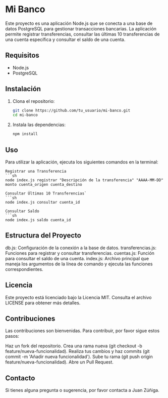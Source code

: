 # Mi Banco

Este proyecto es una aplicación Node.js que se conecta a una base de datos PostgreSQL para gestionar transacciones bancarias. La aplicación permite registrar transferencias, consultar las últimas 10 transferencias de una cuenta específica y consultar el saldo de una cuenta.

## Requisitos

- Node.js
- PostgreSQL

## Instalación

1. Clona el repositorio:

   ```sh
   git clone https://github.com/tu_usuario/mi-banco.git
   cd mi-banco

2. Instala las dependencias:

    ```sh
    npm install

## Uso

Para utilizar la aplicación, ejecuta los siguientes comandos en la terminal:

    Registrar una Transferencia
    ```sh
    node index.js registrar "Descripción de la transferencia" "AAAA-MM-DD" monto cuenta_origen cuenta_destino

    Consultar Últimas 10 Transferencias`
    ```sh
    node index.js consultar cuenta_id

    Consultar Saldo
    ```sh
    node index.js saldo cuenta_id

## Estructura del Proyecto

db.js: Configuración de la conexión a la base de datos.
transferencias.js: Funciones para registrar y consultar transferencias.
cuentas.js: Función para consultar el saldo de una cuenta.
index.js: Archivo principal que maneja los argumentos de la línea de comando y ejecuta las funciones correspondientes.

## Licencia
Este proyecto está licenciado bajo la Licencia MIT. Consulta el archivo LICENSE para obtener más detalles.

## Contribuciones
Las contribuciones son bienvenidas. Para contribuir, por favor sigue estos pasos:

Haz un fork del repositorio.
Crea una rama nueva (git checkout -b feature/nueva-funcionalidad).
Realiza tus cambios y haz commits (git commit -m 'Añadir nueva funcionalidad').
Sube tu rama (git push origin feature/nueva-funcionalidad).
Abre un Pull Request.

## Contacto
Si tienes alguna pregunta o sugerencia, por favor contacta a Juan Zúñiga.